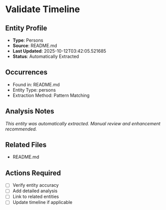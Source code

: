# Validate Timeline

## Entity Profile
- **Type**: Persons
- **Source**: README.md
- **Last Updated**: 2025-10-12T03:42:05.521685
- **Status**: Automatically Extracted

## Occurrences
- Found in: README.md
- Entity Type: persons
- Extraction Method: Pattern Matching

## Analysis Notes
*This entity was automatically extracted. Manual review and enhancement recommended.*

## Related Files
- README.md

## Actions Required
- [ ] Verify entity accuracy
- [ ] Add detailed analysis
- [ ] Link to related entities
- [ ] Update timeline if applicable

